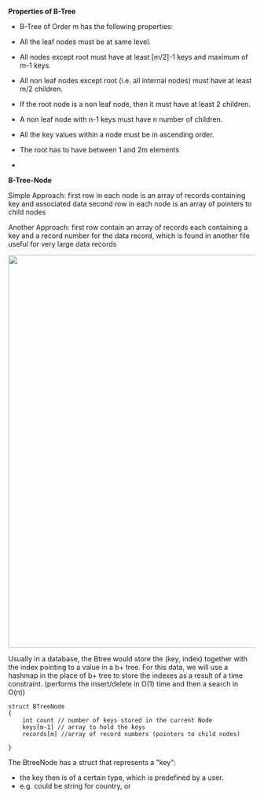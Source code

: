 
**Properties of B-Tree**
- B-Tree of Order m has the following properties:
- All the leaf nodes must be at same level.
- All nodes except root must have at least [m/2]-1 keys and maximum of m-1 keys.
- All non leaf nodes except root (i.e. all internal nodes) must have at least m/2 children.
- If the root node is a non leaf node, then it must have at least 2 children.
- A non leaf node with n-1 keys must have n number of children.
- All the key values within a node must be in ascending order.

- The root has to have between 1 and 2m elements
- 

**B-Tree-Node**

Simple Approach:
first row in each node is an array of records containing key and associated data
second row in each node is an array of pointers to child nodes

Another Approach:
first row contain an array of records each containing a key and a record number for the data record, which is found in another file
useful for very large data records


<img src="https://cis.stvincent.edu/html/tutorials/swd/btree/multiway.gif" width="800">

Usually in a database, the Btree would store the (key, index) together with the index pointing to a value in a b+ tree. 
For this data, we will use a hashmap in the place of b+ tree to store the indexes as a result of a time constraint. (performs the insert/delete in O(1) time and then a search in O(n))

```
struct BTreeNode
{
    int count // number of keys stored in the current Node
    keys[m-1] // array to hold the keys 
    records[m] //array of record numbers (pointers to child nodes)

}
``` 

The BtreeNode has a struct that represents a "key": 
- the key then is of a certain type, which is predefined by a user. 
- e.g. could be string for country, or 








